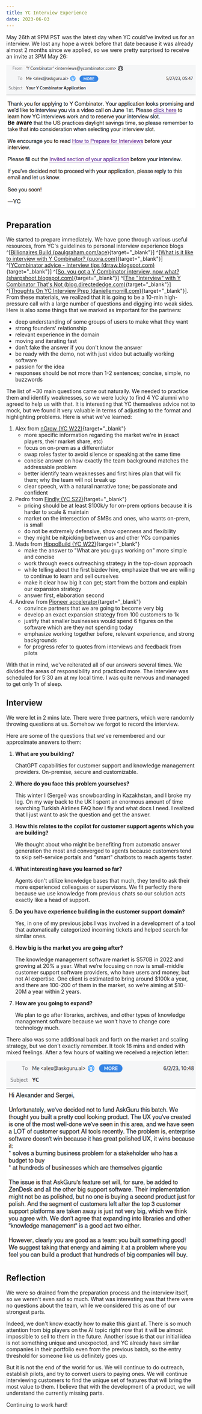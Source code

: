 ```yaml
---
title: YC Interview Experience
date: 2023-06-03
---
```


May 26th at 9PM PST was the latest day when YC could've invited us for an interview.
We lost any hope a week before that date because it was already almost 2 months since we applied, so we were pretty surprised to receive an invite at 3PM May 26:

![](./images/yc-interview-s23-invite.png)

## Preparation

We started to prepare immediately. We have gone through various useful resources, from YC's guidelines to personal interview experience blogs ^[[Billionaires Build (paulgraham.com/ace)](http://paulgraham.com/ace.html){target="\_blank"}] ^[[What is it like to interview with Y Combinator? (quora.com)](http://www.quora.com/What-is-it-like-to-interview-with-Y-Combinator){target="\_blank"}] ^[[YCombinator advice - Interview tips (drraw.blogspot.com)](http://drraw.blogspot.com/2007/04/ycombinator-advice-interview-tips.html){target="\_blank"}] ^[[So, you got a Y Combinator interview, now what? (sharpshoot.blogspot.com)](http://sharpshoot.blogspot.com/2009/04/so-you-got-y-combinator-interview-now.html){target="\_blank"}] ^[[The "Interview" with Y Combinator That's Not (blog.directededge.com)](http://blog.directededge.com/2009/11/05/the-interview-with-y-combinator-thats-not/){target="\_blank"}] ^[[Thoughts On YC Interview Prep (daniellemorrill.com)](http://www.daniellemorrill.com/2013/04/thoughts-on-yc-interview-prep/){target="\_blank"}].
From these materials, we realized that it is going to be a 10-min high-pressure call with a large number of questions and digging into weak sides. Here is also some things that we marked as important for the partners:

- deep understanding of some groups of users to make what they want
- strong founders' relationship
- relevant experience in the domain
- moving and iterating fast
- don’t fake the answer if you don't know the answer
- be ready with the demo, not with just video but actually working software
- passion for the idea
- responses should be not more than 1-2 sentences; concise, simple, no buzzwords

The list of ~30 main questions came out naturally. We needed to practice them and identify weaknesses, so we were lucky to find 4 YC alumni who agreed to help us with that. It is interesting that YC themselves advice not to mock, but we found it very valuable in terms of adjusting to the format and highlighting problems. Here is what we've learned:

1. Alex from [nGrow (YC W22)](https://ngrow.ai){target="\_blank"}
   - more specific information regarding the market we're in (exact players, their market share, etc)
   - focus on on-prem as a differentiator
   - swap roles faster to avoid silence or speaking at the same time
   - concise answer on how exactly the team background matches the addressable problem
   - better identify team weaknesses and first hires plan that will fix them; why the team will not break up
   - clear speech, with a natural narrative tone; be passionate and confident
2. Pedro from [Findly (YC S22)](https://findly.ai){target="\_blank"}
   - pricing should be at least $100k/y for on-prem options because it is harder to scale & maintain
   - market on the intersection of SMBs and ones, who wants on-prem, is small
   - do not be extremely defensive, show openness and flexibility
   - they might be nitpicking between us and other YCs companies
3. Mads from [HippoBuild (YC W22)](https://www.hippo.build/){target="\_blank"}
   - make the answer to "What are you guys working on" more simple and concise
   - work through execs outreaching strategy in the top-down approach
   - while telling about the first bizdev hire, emphasize that we are willing to continue to learn and sell ourselves
   - make it clear how big it can get; start from the bottom and explain our expansion strategy
   - answer first, elaboration second
4. Andrew from [Pioneer accelerator](https://pioneer.app/){target="\_blank"}
   - convince partners that we are going to become very big
   - develop an exact expansion strategy from 100 customers to 1k
   - justify that smaller businesses would spend 6 figures on the software which are they not spending today
   - emphasize working together before, relevant experience, and strong backgrounds
   - for progress refer to quotes from interviews and feedback from pilots

With that in mind, we've reiterated all of our answers several times.
We divided the areas of responsibility and practiced more.
The interview was scheduled for 5:30 am at my local time.
I was quite nervous and managed to get only 1h of sleep.

## Interview

We were let in 2 mins late. There were three partners, which were randomly throwing questions at us. Somehow we forgot to record the interview.

Here are some of the questions that we've remembered and our approximate answers to them:

1. **What are you building?**

   ChatGPT capabilities for customer support and knowledge management providers. On-premise, secure and customizable.

2. **Where do you face this problem yourselves?**

   This winter I (Sergei) was snowboarding in Kazakhstan, and I broke my leg. On my way back to the UK I spent an enormous amount of time searching Turkish Airlines FAQ how I fly and what docs I need. I realized that I just want to ask the question and get the answer.

3. **How this relates to the copilot for customer support agents which you are building?**

   We thought about who might be benefiting from automatic answer generation the most and converged to agents because customers tend to skip self-service portals and "smart" chatbots to reach agents faster.

4. **What interesting have you learned so far?**

   Agents don't utilize knowledge bases that much, they tend to ask their more experienced colleagues or supervisors. We fit perfectly there because we use knowledge from previous chats so our solution acts exactly like a head of support.

5. **Do you have experience building in the customer support domain?**

   Yes, in one of my previous jobs I was involved in a development of a tool that automatically categorized incoming tickets and helped search for similar ones.

6. **How big is the market you are going after?**

   The knowledge management software market is $570B in 2022 and growing at 20% a year. What we’re focusing on now is small-middle customer support software providers, who have users and money, but not AI expertise. One client is estimated to bring around $100k a year, and there are 100-200 of them in the market, so we’re aiming at $10-20M a year within 2 years.

7. **How are you going to expand?**

   We plan to go after libraries, archives, and other types of knowledge management software because we won't have to change core technology much.

There also was some additional back and forth on the market and scaling strategy, but we don't exactly remember. It took 18 mins and ended with mixed feelings. After a few hours of waiting we received a rejection letter:

![](./images/yc-interview-s23-reject.png)

## Reflection

We were so drained from the preparation process and the interview itself, so we weren't even sad so much. What was interesting was that there were no questions about the team, while we considered this as one of our strongest parts.

Indeed, we don't know exactly how to make this giant af. There is so much attention from big players on the AI topic right now that it will be almost impossible to sell to them in the future. Another issue is that our initial idea is not something unique and unexpected, and YC already have similar companies in their portfolio even from the previous batch, so the entry threshold for someone like us definitely goes up.

But it is not the end of the world for us. We will continue to do outreach, establish pilots, and try to convert users to paying ones. We will continue interviewing customers to find the unique set of features that will bring the most value to them. I believe that with the development of a product, we will understand the currently missing parts.

Continuing to work hard!
